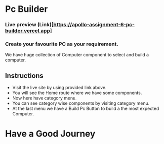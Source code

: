 # Pc Builder

### Live preview (Link)[https://apollo-assignment-6-pc-builder.vercel.app]

### Create your favourite PC as your requirement.

We have huge collection of Computer component to select and build a computer.

## Instructions

- Visit the live site by using provided link above.
- You will see the Home route where we have some components.
- Now here have category menu.
- You can see category wise components by visiting category menu.
- At the last menu we have a Build Pc Button to build a the most expected Computer.

# Have a Good Journey
